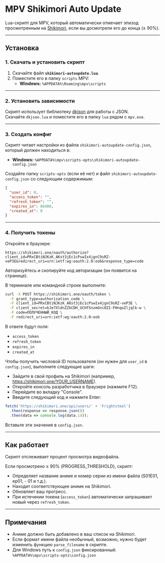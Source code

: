 # MPV Shikimori Auto Update

Lua-скрипт для MPV, который автоматически отмечает эпизод просмотренным на [Shikimori](https://shikimori.one), если вы досмотрели его до конца (≥ 90%).  

---

## Установка

### 1. Скачать и установить скрипт
1. Скачайте файл **`shikimori-autoupdate.lua`**.  
2. Поместите его в папку `scripts` MPV:  
   - **Windows:** `%APPDATA%\Roaming\mpv\scripts`

---

### 2. Установить зависимости
Скрипт использует библиотеку [dkjson](http://dkolf.de/src/dkjson-lua.fsl/home) для работы с JSON.  
Скачайте `dkjson.lua` и поместите его в папку `lua` рядом с `mpv.exe`.

---

### 3. Создать конфиг
Скрипт читает настройки из файла `shikimori-autoupdate-config.json`, который должен находиться в:  
- **Windows:** `%APPDATA%\mpv\scripts-opts\shikimori-autoupdate-config.json`

Создайте папку `scripts-opts` (если её нет) и файл `shikimori-autoupdate-config.json` со следующим содержимым:

```json
{
  "user_id": 0,
  "access_token": "",
  "refresh_token": "",
  "expires_in": 86400,
  "created_at": 0
}
```

---

### 4. Получить токены
Откройте в браузере:

```
https://shikimori.one/oauth/authorize?client_id=PRxCBtiNJKzK_AKst3jEc1cPswIx4jgnC9sRZ-veP3E&redirect_uri=urn:ietf:wg:oauth:2.0:oob&response_type=code
```

Авторизуйтесь и скопируйте код авторизации (он появится на странице).

В терминале или командной строке выполните:

```bash
curl -X POST https://shikimori.one/oauth/token \
  -F grant_type=authorization_code \
  -F client_id=PRxCBtiNJKzK_AKst3jEc1cPswIx4jgnC9sRZ-veP3E \
  -F client_secret=kJe7XldnZZkCDH_UCHfSnzmGnc0ZI-FHnqoZljqlk-w \
  -F code=ПОЛУЧЕННЫЙ_КОД \
  -F redirect_uri=urn:ietf:wg:oauth:2.0:oob
```

В ответе будут поля:

- `access_token`
- `refresh_token`
- `expires_in`
- `created_at`

Чтобы получить числовой ID пользователя (он нужен для `user_id` в `config.json`), выполните следующие шаги:

- Зайдите в свой профиль на Shikimori (например, https://shikimori.one/YOUR_USERNAME).
- Откройте консоль разработчика в браузере (нажмите F12).
- Перейдите во вкладку "Console".
- Введите следующий код и нажмите Enter:

```js
fetch('https://shikimori.one/api/users/' + 'Frightsteel')
  .then(response => response.json())
  .then(data => console.log(data.id));
```

Вставьте эти значения в `config.json`.

---

## Как работает

Скрипт отслеживает процент просмотра видеофайла.

Если просмотрено ≥ 90% (PROGRESS_THRESHOLD), скрипт:

- Определяет название аниме и номер серии из имени файла (S01E01, ep01, - 01 и т.д.).
- Находит соответствующее аниме на Shikimori.
- Обновляет ваш прогресс.
- При истечении токена (`access_token`) автоматически запрашивает новый через `refresh_token`.

---

## Примечания

- Аниме должно быть добавлено в ваш список на Shikimori.
- Если формат имени файла необычный, возможно, нужно будет изменить функцию `parse_filename` в скрипте.
- Для Windows путь к `config.json` фиксированный:  
  `%APPDATA%\mpv\scripts-opts\config.json`
